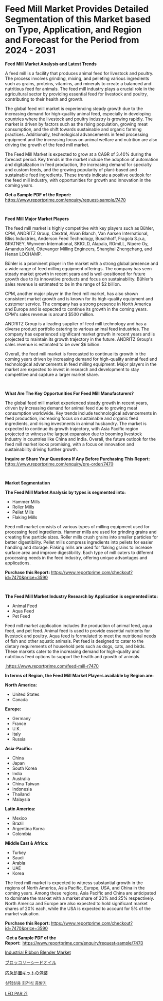 <p><h1>Feed Mill Market Provides Detailed Segmentation of this Market based on Type, Application, and Region and Forecast for the Period from 2024 - 2031</h1></p><p><strong>Feed Mill Market Analysis and Latest Trends</strong></p>
<p><p>A feed mill is a facility that produces animal feed for livestock and poultry. The process involves grinding, mixing, and pelleting various ingredients such as grains, proteins, vitamins, and minerals to create a balanced and nutritious feed for animals. The feed mill industry plays a crucial role in the agricultural sector by providing essential feed for livestock and poultry, contributing to their health and growth.</p><p>The global feed mill market is experiencing steady growth due to the increasing demand for high-quality animal feed, especially in developing countries where the livestock and poultry industry is growing rapidly. The market is driven by factors such as the rising population, growing meat consumption, and the shift towards sustainable and organic farming practices. Additionally, technological advancements in feed processing equipment and the increasing focus on animal welfare and nutrition are also driving the growth of the feed mill market.</p><p>The Feed Mill Market is expected to grow at a CAGR of 3.40% during the forecast period. Key trends in the market include the adoption of automation and digitalization in feed production, the increasing demand for specialty and custom feeds, and the growing popularity of plant-based and sustainable feed ingredients. These trends indicate a positive outlook for the feed mill industry, with opportunities for growth and innovation in the coming years.</p></p>
<p><strong>Get a Sample PDF of the Report:&nbsp;</strong> <a href="https://www.reportprime.com/enquiry/request-sample/7470">https://www.reportprime.com/enquiry/request-sample/7470</a></p>
<p>&nbsp;</p>
<p><strong>Feed Mill Major Market Players</strong></p>
<p><p>The feed mill market is highly competitive with key players such as Bühler, CPM, ANDRITZ Group, Clextral, Alvan Blanch, Van Aarsen International, Bliss Industries, Anderson Feed Technology, Buschhoff, Fragola S.p.a, BRATNEY, Wynveen International, SKIOLD, Alapala, ROmiLL, Nipere Oy, Amandus Kahl, Ottevanger Milling Engineers, Shanghai Zhengchang, and Henan LOCHAMP.</p><p>Bühler is a prominent player in the market with a strong global presence and a wide range of feed milling equipment offerings. The company has seen steady market growth in recent years and is well-positioned for future growth due to its innovative products and focus on sustainability. Bühler's sales revenue is estimated to be in the range of $2 billion.</p><p>CPM, another major player in the feed mill market, has also shown consistent market growth and is known for its high-quality equipment and customer service. The company has a strong presence in North America and Europe and is expected to continue its growth in the coming years. CPM's sales revenue is around $500 million.</p><p>ANDRITZ Group is a leading supplier of feed mill technology and has a diverse product portfolio catering to various animal feed industries. The company has experienced significant market growth in recent years and is projected to maintain its growth trajectory in the future. ANDRITZ Group's sales revenue is estimated to be over $6 billion.</p><p>Overall, the feed mill market is forecasted to continue its growth in the coming years driven by increasing demand for high-quality animal feed and technological advancements in feed milling equipment. Major players in the market are expected to invest in research and development to stay competitive and capture a larger market share.</p></p>
<p>&nbsp;</p>
<p><strong>What Are The Key Opportunities For Feed Mill Manufacturers?</strong></p>
<p><p>The global feed mill market experienced steady growth in recent years, driven by increasing demand for animal feed due to growing meat consumption worldwide. Key trends include technological advancements in feed production, increasing focus on sustainable and organic feed ingredients, and rising investments in animal husbandry. The market is expected to continue its growth trajectory, with Asia Pacific region projected to witness the largest expansion due to booming livestock industry in countries like China and India. Overall, the future outlook for the feed mill market looks promising, with a focus on innovation and sustainability driving further growth.</p></p>
<p><strong>Inquire or Share Your Questions If Any Before Purchasing This Report:</strong> <a href="https://www.reportprime.com/enquiry/pre-order/7470">https://www.reportprime.com/enquiry/pre-order/7470</a></p>
<p>&nbsp;</p>
<p><strong>Market Segmentation</strong></p>
<p><strong>The Feed Mill Market Analysis by types is segmented into:</strong></p>
<p><ul><li>Hammer Mills</li><li>Roller Mills</li><li>Pellet Mills</li><li>Flaking Mills</li></ul></p>
<p><p>Feed mill market consists of various types of milling equipment used for processing feed ingredients. Hammer mills are used for grinding grains and creating fine particle sizes. Roller mills crush grains into smaller particles for better digestibility. Pellet mills compress ingredients into pellets for easier handling and storage. Flaking mills are used for flaking grains to increase surface area and improve digestibility. Each type of mill caters to different processing needs in the feed industry, offering unique advantages and applications.</p></p>
<p><strong>Purchase this Report:&nbsp;</strong><a href="https://www.reportprime.com/checkout?id=7470&price=3590">https://www.reportprime.com/checkout?id=7470&price=3590</a></p>
<p>&nbsp;</p>
<p><strong>The Feed Mill Market Industry Research by Application is segmented into:</strong></p>
<p><ul><li>Animal Feed</li><li>Aqua Feed</li><li>Pet Feed</li></ul></p>
<p><p>Feed mill market application includes the production of animal feed, aqua feed, and pet feed. Animal feed is used to provide essential nutrients for livestock and poultry. Aqua feed is formulated to meet the nutritional needs of fish and other aquatic animals. Pet feed is designed to cater to the dietary requirements of household pets such as dogs, cats, and birds. These markets cater to the increasing demand for high-quality and nutritious feed options to support the health and growth of animals.</p></p>
<p><a href="https://www.reportprime.com/feed-mill-r7470">&nbsp;https://www.reportprime.com/feed-mill-r7470</a></p>
<p><strong>In terms of Region, the Feed Mill Market Players available by Region are:</strong></p>
<p>
    <p> <strong> North America: </strong>
        <ul>
            <li>United States</li>
            <li>Canada</li>
        </ul>
        </p> 
    <p> <strong> Europe: </strong>
        <ul>
            <li>Germany</li>
            <li>France</li>
            <li>U.K.</li>
            <li>Italy</li>
            <li>Russia</li>
        </ul>
        </p> 
    <p> <strong> Asia-Pacific: </strong>
        <ul>
            <li>China</li>
            <li>Japan</li>
            <li>South Korea</li>
            <li>India</li>
            <li>Australia</li>
            <li>China Taiwan</li>
            <li>Indonesia</li>
            <li>Thailand</li>
            <li>Malaysia</li>
        </ul>
        </p> 
    <p> <strong> Latin America: </strong>
        <ul>
            <li>Mexico</li>
            <li>Brazil</li>
            <li>Argentina Korea</li>
            <li>Colombia</li>
        </ul>
        </p> 
    <p> <strong> Middle East & Africa: </strong>
        <ul>
            <li>Turkey</li>
            <li>Saudi</li>
            <li>Arabia</li>
            <li>UAE</li>
            <li>Korea</li>
        </ul>
    </p>
    </p>
<p><p>The feed mill market is expected to witness substantial growth in the regions of North America, Asia Pacific, Europe, USA, and China in the coming years. Among these regions, Asia Pacific and China are anticipated to dominate the market with a market share of 30% and 25% respectively. North America and Europe are also expected to hold significant market shares of 20% each, while the USA is expected to account for 5% of the market valuation.</p></p>
<p><strong>Purchase this Report: </strong><a href="https://www.reportprime.com/checkout?id=7470&price=3590">https://www.reportprime.com/checkout?id=7470&price=3590</a></p>
<p>&nbsp;<strong>Get a Sample PDF of the Report:&nbsp;&nbsp;</strong><a href="https://www.reportprime.com/enquiry/request-sample/7470">https://www.reportprime.com/enquiry/request-sample/7470</a></p>
<p><strong></strong></p>
<p><p><a href="https://github.com/beatblasta/Market-Research-Report-List-2/blob/main/industrial-ribbon-blender-market.md">Industrial Ribbon Blender Market</a></p><p><a href="https://medium.com/@lorrainethompson10/%E3%83%96%E3%83%AD%E3%83%83%E3%82%B3%E3%83%AA%E3%83%BC%E3%82%B7%E3%83%BC%E3%83%89%E3%82%AA%E3%82%A4%E3%83%AB%E5%B8%82%E5%A0%B4-%E5%B8%82%E5%A0%B4%E6%88%90%E9%95%B7%E7%8E%87-%E5%B8%82%E5%A0%B4%E3%83%88%E3%83%AC%E3%83%B3%E3%83%89-%E6%88%90%E9%95%B7%E6%88%A6%E7%95%A5%E3%81%AB%E9%96%A2%E3%81%99%E3%82%8B%E6%B4%9E%E5%AF%9F-d14556b3d60d">ブロッコリーシードオイル</a></p><p><a href="https://medium.com/@frankfurter35566/%E5%BF%9C%E6%80%A5%E5%87%A6%E7%BD%AE%E3%82%AD%E3%83%83%E3%83%88%E3%81%AE%E5%8C%85%E8%A3%85%E5%B8%82%E5%A0%B4%E5%88%86%E6%9E%90%E3%81%A82024%E5%B9%B4%E3%81%8B%E3%82%892031%E5%B9%B4%E3%81%BE%E3%81%A7%E3%81%AE%E6%9C%9F%E9%96%93%E3%81%AB%E4%BA%88%E6%B8%AC%E3%81%95%E3%82%8C%E3%82%8B%E3%82%B5%E3%82%A4%E3%82%BA-bd66a5762aa8">応急処置キットの包装</a></p><p><a href="https://medium.com/@autumnberge/laboratory-rotary-evaporators-%EC%8B%9C%EC%9E%A5-%EB%B6%84%EC%84%9D-%EA%B7%B8%EA%B2%83%EC%9D%98-cagr-%EC%8B%9C%EC%9E%A5-%EC%84%B8%EB%B6%84%ED%99%94-%EB%B0%8F-%EA%B8%80%EB%A1%9C%EB%B2%8C-%EC%82%B0%EC%97%85-%EA%B0%9C%EC%9A%94-4dfb055d6b40">실험실용 회전식 증발기</a></p><p><a href="https://github.com/darrellockm3ytan895656/Market-Research-Report-List-1/blob/main/111929224303.md">LED PAR 캔</a></p></p>
